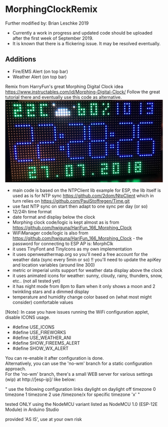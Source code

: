 # MorphingClockRemix
Further modified by: Brian Leschke 2019
- Currently a work in progress and updated code should be uploaded after the first week of September 2019.
- It is known that there is a flickering issue. It may be resolved eventually.

## Additions
- Fire/EMS Alert (on top bar)
- Weather Alert (on top bar)


Remix from HarryFun's great Morphing Digital Clock idea https://www.instructables.com/id/Morphing-Digital-Clock/
Follow the great tutorial there and eventually use this code as alternative.
![alt text](https://raw.githubusercontent.com/lmirel/MorphingClockRemix/master/MorphingClockRemix.jpg?raw=true)

- main code is based on the NTPClient lib example for ESP, the lib itself is used as is for NTP sync https://github.com/2dom/NtpClient which in turn relies on https://github.com/PaulStoffregen/Time.git
- use fast NTP sync on start then adapt to one sync per day (or so)
- 12/24h time format
- date format and display below the clock
- Morphing clock code/logic is kept almost as is from https://github.com/hwiguna/HariFun_166_Morphing_Clock
- WiFiManager code/logic is also from https://github.com/hwiguna/HariFun_166_Morphing_Clock - the password for connecting to ESP AP is: MorphClk
- it uses TinyFont and TinyIcons as my own implementation
- it uses openweathermap.org so you'll need a free account for the weather data (sync every 5min or so)
  !! you'll need to update the apiKey and location variables (around line 300)
- metric or imperial units support for weather data display above the clock
- it uses animated icons for weather: sunny, cloudy, rainy, thunders, snow, etc.. (not all tested yet)
- it has night mode from 8pm to 8am when it only shows a moon and 2 twinkling stars and a dimmed display
- temperature and humidity change color based on (what most might consider) comfortable values

[Note]: In case you have issues running the WiFi configuration applet, disable ICONS usage.
- #define USE_ICONS
- #define USE_FIREWORKS
- #define USE_WEATHER_ANI
- #define SHOW_FIREEMS_ALERT
- #define SHOW_WX_ALERT

You can re-enable it after configuration is done.
<br>
Alternatively, you can use the 'no-wm' branch for a static configuration approach.
<br>
For the 'no-wm' branch, there's a small WEB server for various settings (wip) at http://[esp-ip]/ like below:

"
use the following configuration links
daylight on
daylight off
timezone 0
timezone 1
timezone 2
use /timezone/x for specific timezone 'x'
"

tested ONLY using the NodeMCU variant listed as NodeMCU 1.0 (ESP-12E Module) in Arduino Studio

provided 'AS IS', use at your own risk
